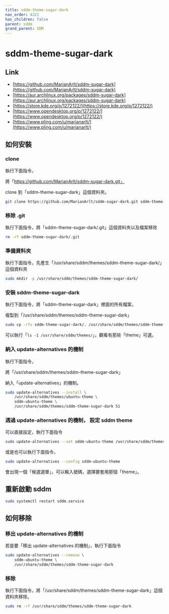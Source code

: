 ```yaml
---
title: sddm-theme-sugar-dark
nav_order: 4221
has_children: false
parent: sddm
grand_parent: XDM
---
```



# sddm-theme-sugar-dark


## Link

* [https://github.com/MarianArlt/sddm-sugar-dark](https://github.com/MarianArlt/sddm-sugar-dark)
* [https://aur.archlinux.org/packages/sddm-sugar-dark](https://aur.archlinux.org/packages/sddm-sugar-dark)
* [https://store.kde.org/p/1272122/](https://store.kde.org/p/1272122/)
* [https://www.opendesktop.org/p/1272122/](https://www.opendesktop.org/p/1272122/)
* [https://www.pling.com/u/marianarlt/](https://www.pling.com/u/marianarlt/)




## 如何安裝


### clone

執行下面指令，

將「https://github.com/MarianArlt/sddm-sugar-dark.git」

clone 到「sddm-theme-sugar-dark」這個資料夾。

``` sh
git clone https://github.com/MarianArlt/sddm-sugar-dark.git sddm-theme-sugar-dark
```


### 移除 .git

執行下面指令，將「sddm-theme-sugar-dark/.git」這個資料夾以及檔案移除

``` sh
rm -rf sddm-theme-sugar-dark/.git
```


### 準備資料夾

執行下面指令，先產生「/usr/share/sddm/themes/sddm-theme-sugar-dark/」這個資料夾

``` sh
sudo mkdir -p /usr/share/sddm/themes/sddm-theme-sugar-dark/
```


### 安裝 sddm-theme-sugar-dark

執行下面指令，將「sddm-theme-sugar-dark」裡面的所有檔案，

複製到「/usr/share/sddm/themes/sddm-theme-sugar-dark」

``` sh
sudo cp -rfv sddm-theme-sugar-dark/. /usr/share/sddm/themes/sddm-theme-sugar-dark
```

可以執行「`ls -1 /usr/share/sddm/themes/`」，觀看有那些「theme」可選。


### 納入 update-alternatives 的機制

執行下面指令，

將「/usr/share/sddm/themes/sddm-theme-sugar-dark」

納入「update-alternatives」的機制。

``` sh
sudo update-alternatives --install \
	/usr/share/sddm/themes/ubuntu-theme \
	sddm-ubuntu-theme \
	/usr/share/sddm/themes/sddm-theme-sugar-dark 51
```


### 透過 update-alternatives 的機制， 設定 sddm theme

可以直接設定，執行下面指令

``` sh
sudo update-alternatives --set sddm-ubuntu-theme /usr/share/sddm/themes/sddm-theme-sugar-dark
```

或是也可以執行下面指令，

``` sh
sudo update-alternatives --config sddm-ubuntu-theme
```

會出現一個「候選選單」，可以輸入號碼，選擇要套用那個「theme」。


## 重新啟動 sddm

``` sh
sudo systemctl restart sddm.service
```




## 如何移除


### 移出 update-alternatives 的機制

若是要「移出 update-alternatives 的機制」，執行下面指令

``` sh
sudo update-alternatives --remove \
	sddm-ubuntu-theme \
	/usr/share/sddm/themes/sddm-theme-sugar-dark
```


### 移除

執行下面指令，將「/usr/share/sddm/themes/sddm-theme-sugar-dark」這個資料夾移除。

``` sh
sudo rm -rf /usr/share/sddm/themes/sddm-theme-sugar-dark
```
